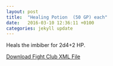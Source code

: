 ```yaml
---
layout: post
title:  "Healing Potion  (50 GP) each"
date:   2016-03-10 12:36:11 +0100
categories: jekyll update
---
```


Heals the imbiber for 2d4+2 HP.

<a href="{{ site.base.url }}/xml/healing-potion.xml">Download Fight Club XML File</a>